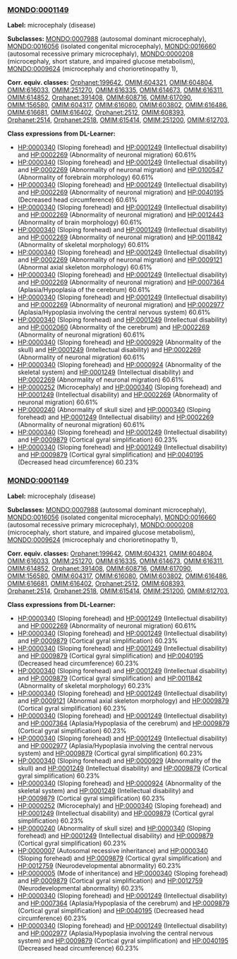 
### [MONDO:0001149](http://purl.obolibrary.org/obo/MONDO_0001149)
**Label:** microcephaly (disease)

**Subclasses:** [MONDO:0007988](http://purl.obolibrary.org/obo/MONDO_0007988) (autosomal dominant microcephaly), [MONDO:0016056](http://purl.obolibrary.org/obo/MONDO_0016056) (isolated congenital microcephaly), [MONDO:0016660](http://purl.obolibrary.org/obo/MONDO_0016660) (autosomal recessive primary microcephaly), [MONDO:0000208](http://purl.obolibrary.org/obo/MONDO_0000208) (microcephaly, short stature, and impaired glucose metabolism), [MONDO:0009624](http://purl.obolibrary.org/obo/MONDO_0009624) (microcephaly and chorioretinopathy 1), 

**Corr. equiv. classes:** [Orphanet:199642](http://www.orpha.net/ORDO/Orphanet_199642), [OMIM:604321](http://purl.obolibrary.org/obo/OMIM_604321), [OMIM:604804](http://purl.obolibrary.org/obo/OMIM_604804), [OMIM:616033](http://purl.obolibrary.org/obo/OMIM_616033), [OMIM:251270](http://purl.obolibrary.org/obo/OMIM_251270), [OMIM:616335](http://purl.obolibrary.org/obo/OMIM_616335), [OMIM:614673](http://purl.obolibrary.org/obo/OMIM_614673), [OMIM:616311](http://purl.obolibrary.org/obo/OMIM_616311), [OMIM:614852](http://purl.obolibrary.org/obo/OMIM_614852), [Orphanet:391408](http://www.orpha.net/ORDO/Orphanet_391408), [OMIM:608716](http://purl.obolibrary.org/obo/OMIM_608716), [OMIM:617090](http://purl.obolibrary.org/obo/OMIM_617090), [OMIM:156580](http://purl.obolibrary.org/obo/OMIM_156580), [OMIM:604317](http://purl.obolibrary.org/obo/OMIM_604317), [OMIM:616080](http://purl.obolibrary.org/obo/OMIM_616080), [OMIM:603802](http://purl.obolibrary.org/obo/OMIM_603802), [OMIM:616486](http://purl.obolibrary.org/obo/OMIM_616486), [OMIM:616681](http://purl.obolibrary.org/obo/OMIM_616681), [OMIM:616402](http://purl.obolibrary.org/obo/OMIM_616402), [Orphanet:2512](http://www.orpha.net/ORDO/Orphanet_2512), [OMIM:608393](http://purl.obolibrary.org/obo/OMIM_608393), [Orphanet:2514](http://www.orpha.net/ORDO/Orphanet_2514), [Orphanet:2518](http://www.orpha.net/ORDO/Orphanet_2518), [OMIM:615414](http://purl.obolibrary.org/obo/OMIM_615414), [OMIM:251200](http://purl.obolibrary.org/obo/OMIM_251200), [OMIM:612703](http://purl.obolibrary.org/obo/OMIM_612703), 

**Class expressions from DL-Learner:**

- [HP:0000340](http://purl.obolibrary.org/obo/HP_0000340) (Sloping forehead) and [HP:0001249](http://purl.obolibrary.org/obo/HP_0001249) (Intellectual disability) and [HP:0002269](http://purl.obolibrary.org/obo/HP_0002269) (Abnormality of neuronal migration) 60.61%
- [HP:0000340](http://purl.obolibrary.org/obo/HP_0000340) (Sloping forehead) and [HP:0001249](http://purl.obolibrary.org/obo/HP_0001249) (Intellectual disability) and [HP:0002269](http://purl.obolibrary.org/obo/HP_0002269) (Abnormality of neuronal migration) and [HP:0100547](http://purl.obolibrary.org/obo/HP_0100547) (Abnormality of forebrain morphology) 60.61%
- [HP:0000340](http://purl.obolibrary.org/obo/HP_0000340) (Sloping forehead) and [HP:0001249](http://purl.obolibrary.org/obo/HP_0001249) (Intellectual disability) and [HP:0002269](http://purl.obolibrary.org/obo/HP_0002269) (Abnormality of neuronal migration) and [HP:0040195](http://purl.obolibrary.org/obo/HP_0040195) (Decreased head circumference) 60.61%
- [HP:0000340](http://purl.obolibrary.org/obo/HP_0000340) (Sloping forehead) and [HP:0001249](http://purl.obolibrary.org/obo/HP_0001249) (Intellectual disability) and [HP:0002269](http://purl.obolibrary.org/obo/HP_0002269) (Abnormality of neuronal migration) and [HP:0012443](http://purl.obolibrary.org/obo/HP_0012443) (Abnormality of brain morphology) 60.61%
- [HP:0000340](http://purl.obolibrary.org/obo/HP_0000340) (Sloping forehead) and [HP:0001249](http://purl.obolibrary.org/obo/HP_0001249) (Intellectual disability) and [HP:0002269](http://purl.obolibrary.org/obo/HP_0002269) (Abnormality of neuronal migration) and [HP:0011842](http://purl.obolibrary.org/obo/HP_0011842) (Abnormality of skeletal morphology) 60.61%
- [HP:0000340](http://purl.obolibrary.org/obo/HP_0000340) (Sloping forehead) and [HP:0001249](http://purl.obolibrary.org/obo/HP_0001249) (Intellectual disability) and [HP:0002269](http://purl.obolibrary.org/obo/HP_0002269) (Abnormality of neuronal migration) and [HP:0009121](http://purl.obolibrary.org/obo/HP_0009121) (Abnormal axial skeleton morphology) 60.61%
- [HP:0000340](http://purl.obolibrary.org/obo/HP_0000340) (Sloping forehead) and [HP:0001249](http://purl.obolibrary.org/obo/HP_0001249) (Intellectual disability) and [HP:0002269](http://purl.obolibrary.org/obo/HP_0002269) (Abnormality of neuronal migration) and [HP:0007364](http://purl.obolibrary.org/obo/HP_0007364) (Aplasia/Hypoplasia of the cerebrum) 60.61%
- [HP:0000340](http://purl.obolibrary.org/obo/HP_0000340) (Sloping forehead) and [HP:0001249](http://purl.obolibrary.org/obo/HP_0001249) (Intellectual disability) and [HP:0002269](http://purl.obolibrary.org/obo/HP_0002269) (Abnormality of neuronal migration) and [HP:0002977](http://purl.obolibrary.org/obo/HP_0002977) (Aplasia/Hypoplasia involving the central nervous system) 60.61%
- [HP:0000340](http://purl.obolibrary.org/obo/HP_0000340) (Sloping forehead) and [HP:0001249](http://purl.obolibrary.org/obo/HP_0001249) (Intellectual disability) and [HP:0002060](http://purl.obolibrary.org/obo/HP_0002060) (Abnormality of the cerebrum) and [HP:0002269](http://purl.obolibrary.org/obo/HP_0002269) (Abnormality of neuronal migration) 60.61%
- [HP:0000340](http://purl.obolibrary.org/obo/HP_0000340) (Sloping forehead) and [HP:0000929](http://purl.obolibrary.org/obo/HP_0000929) (Abnormality of the skull) and [HP:0001249](http://purl.obolibrary.org/obo/HP_0001249) (Intellectual disability) and [HP:0002269](http://purl.obolibrary.org/obo/HP_0002269) (Abnormality of neuronal migration) 60.61%
- [HP:0000340](http://purl.obolibrary.org/obo/HP_0000340) (Sloping forehead) and [HP:0000924](http://purl.obolibrary.org/obo/HP_0000924) (Abnormality of the skeletal system) and [HP:0001249](http://purl.obolibrary.org/obo/HP_0001249) (Intellectual disability) and [HP:0002269](http://purl.obolibrary.org/obo/HP_0002269) (Abnormality of neuronal migration) 60.61%
- [HP:0000252](http://purl.obolibrary.org/obo/HP_0000252) (Microcephaly) and [HP:0000340](http://purl.obolibrary.org/obo/HP_0000340) (Sloping forehead) and [HP:0001249](http://purl.obolibrary.org/obo/HP_0001249) (Intellectual disability) and [HP:0002269](http://purl.obolibrary.org/obo/HP_0002269) (Abnormality of neuronal migration) 60.61%
- [HP:0000240](http://purl.obolibrary.org/obo/HP_0000240) (Abnormality of skull size) and [HP:0000340](http://purl.obolibrary.org/obo/HP_0000340) (Sloping forehead) and [HP:0001249](http://purl.obolibrary.org/obo/HP_0001249) (Intellectual disability) and [HP:0002269](http://purl.obolibrary.org/obo/HP_0002269) (Abnormality of neuronal migration) 60.61%
- [HP:0000340](http://purl.obolibrary.org/obo/HP_0000340) (Sloping forehead) and [HP:0001249](http://purl.obolibrary.org/obo/HP_0001249) (Intellectual disability) and [HP:0009879](http://purl.obolibrary.org/obo/HP_0009879) (Cortical gyral simplification) 60.23%
- [HP:0000340](http://purl.obolibrary.org/obo/HP_0000340) (Sloping forehead) and [HP:0001249](http://purl.obolibrary.org/obo/HP_0001249) (Intellectual disability) and [HP:0009879](http://purl.obolibrary.org/obo/HP_0009879) (Cortical gyral simplification) and [HP:0040195](http://purl.obolibrary.org/obo/HP_0040195) (Decreased head circumference) 60.23%



### [MONDO:0001149](http://purl.obolibrary.org/obo/MONDO_0001149)
**Label:** microcephaly (disease)

**Subclasses:** [MONDO:0007988](http://purl.obolibrary.org/obo/MONDO_0007988) (autosomal dominant microcephaly), [MONDO:0016056](http://purl.obolibrary.org/obo/MONDO_0016056) (isolated congenital microcephaly), [MONDO:0016660](http://purl.obolibrary.org/obo/MONDO_0016660) (autosomal recessive primary microcephaly), [MONDO:0000208](http://purl.obolibrary.org/obo/MONDO_0000208) (microcephaly, short stature, and impaired glucose metabolism), [MONDO:0009624](http://purl.obolibrary.org/obo/MONDO_0009624) (microcephaly and chorioretinopathy 1), 

**Corr. equiv. classes:** [Orphanet:199642](http://www.orpha.net/ORDO/Orphanet_199642), [OMIM:604321](http://purl.obolibrary.org/obo/OMIM_604321), [OMIM:604804](http://purl.obolibrary.org/obo/OMIM_604804), [OMIM:616033](http://purl.obolibrary.org/obo/OMIM_616033), [OMIM:251270](http://purl.obolibrary.org/obo/OMIM_251270), [OMIM:616335](http://purl.obolibrary.org/obo/OMIM_616335), [OMIM:614673](http://purl.obolibrary.org/obo/OMIM_614673), [OMIM:616311](http://purl.obolibrary.org/obo/OMIM_616311), [OMIM:614852](http://purl.obolibrary.org/obo/OMIM_614852), [Orphanet:391408](http://www.orpha.net/ORDO/Orphanet_391408), [OMIM:608716](http://purl.obolibrary.org/obo/OMIM_608716), [OMIM:617090](http://purl.obolibrary.org/obo/OMIM_617090), [OMIM:156580](http://purl.obolibrary.org/obo/OMIM_156580), [OMIM:604317](http://purl.obolibrary.org/obo/OMIM_604317), [OMIM:616080](http://purl.obolibrary.org/obo/OMIM_616080), [OMIM:603802](http://purl.obolibrary.org/obo/OMIM_603802), [OMIM:616486](http://purl.obolibrary.org/obo/OMIM_616486), [OMIM:616681](http://purl.obolibrary.org/obo/OMIM_616681), [OMIM:616402](http://purl.obolibrary.org/obo/OMIM_616402), [Orphanet:2512](http://www.orpha.net/ORDO/Orphanet_2512), [OMIM:608393](http://purl.obolibrary.org/obo/OMIM_608393), [Orphanet:2514](http://www.orpha.net/ORDO/Orphanet_2514), [Orphanet:2518](http://www.orpha.net/ORDO/Orphanet_2518), [OMIM:615414](http://purl.obolibrary.org/obo/OMIM_615414), [OMIM:251200](http://purl.obolibrary.org/obo/OMIM_251200), [OMIM:612703](http://purl.obolibrary.org/obo/OMIM_612703), 

**Class expressions from DL-Learner:**

- [HP:0000340](http://purl.obolibrary.org/obo/HP_0000340) (Sloping forehead) and [HP:0001249](http://purl.obolibrary.org/obo/HP_0001249) (Intellectual disability) and [HP:0002269](http://purl.obolibrary.org/obo/HP_0002269) (Abnormality of neuronal migration) 60.61%
- [HP:0000340](http://purl.obolibrary.org/obo/HP_0000340) (Sloping forehead) and [HP:0001249](http://purl.obolibrary.org/obo/HP_0001249) (Intellectual disability) and [HP:0009879](http://purl.obolibrary.org/obo/HP_0009879) (Cortical gyral simplification) 60.23%
- [HP:0000340](http://purl.obolibrary.org/obo/HP_0000340) (Sloping forehead) and [HP:0001249](http://purl.obolibrary.org/obo/HP_0001249) (Intellectual disability) and [HP:0009879](http://purl.obolibrary.org/obo/HP_0009879) (Cortical gyral simplification) and [HP:0040195](http://purl.obolibrary.org/obo/HP_0040195) (Decreased head circumference) 60.23%
- [HP:0000340](http://purl.obolibrary.org/obo/HP_0000340) (Sloping forehead) and [HP:0001249](http://purl.obolibrary.org/obo/HP_0001249) (Intellectual disability) and [HP:0009879](http://purl.obolibrary.org/obo/HP_0009879) (Cortical gyral simplification) and [HP:0011842](http://purl.obolibrary.org/obo/HP_0011842) (Abnormality of skeletal morphology) 60.23%
- [HP:0000340](http://purl.obolibrary.org/obo/HP_0000340) (Sloping forehead) and [HP:0001249](http://purl.obolibrary.org/obo/HP_0001249) (Intellectual disability) and [HP:0009121](http://purl.obolibrary.org/obo/HP_0009121) (Abnormal axial skeleton morphology) and [HP:0009879](http://purl.obolibrary.org/obo/HP_0009879) (Cortical gyral simplification) 60.23%
- [HP:0000340](http://purl.obolibrary.org/obo/HP_0000340) (Sloping forehead) and [HP:0001249](http://purl.obolibrary.org/obo/HP_0001249) (Intellectual disability) and [HP:0007364](http://purl.obolibrary.org/obo/HP_0007364) (Aplasia/Hypoplasia of the cerebrum) and [HP:0009879](http://purl.obolibrary.org/obo/HP_0009879) (Cortical gyral simplification) 60.23%
- [HP:0000340](http://purl.obolibrary.org/obo/HP_0000340) (Sloping forehead) and [HP:0001249](http://purl.obolibrary.org/obo/HP_0001249) (Intellectual disability) and [HP:0002977](http://purl.obolibrary.org/obo/HP_0002977) (Aplasia/Hypoplasia involving the central nervous system) and [HP:0009879](http://purl.obolibrary.org/obo/HP_0009879) (Cortical gyral simplification) 60.23%
- [HP:0000340](http://purl.obolibrary.org/obo/HP_0000340) (Sloping forehead) and [HP:0000929](http://purl.obolibrary.org/obo/HP_0000929) (Abnormality of the skull) and [HP:0001249](http://purl.obolibrary.org/obo/HP_0001249) (Intellectual disability) and [HP:0009879](http://purl.obolibrary.org/obo/HP_0009879) (Cortical gyral simplification) 60.23%
- [HP:0000340](http://purl.obolibrary.org/obo/HP_0000340) (Sloping forehead) and [HP:0000924](http://purl.obolibrary.org/obo/HP_0000924) (Abnormality of the skeletal system) and [HP:0001249](http://purl.obolibrary.org/obo/HP_0001249) (Intellectual disability) and [HP:0009879](http://purl.obolibrary.org/obo/HP_0009879) (Cortical gyral simplification) 60.23%
- [HP:0000252](http://purl.obolibrary.org/obo/HP_0000252) (Microcephaly) and [HP:0000340](http://purl.obolibrary.org/obo/HP_0000340) (Sloping forehead) and [HP:0001249](http://purl.obolibrary.org/obo/HP_0001249) (Intellectual disability) and [HP:0009879](http://purl.obolibrary.org/obo/HP_0009879) (Cortical gyral simplification) 60.23%
- [HP:0000240](http://purl.obolibrary.org/obo/HP_0000240) (Abnormality of skull size) and [HP:0000340](http://purl.obolibrary.org/obo/HP_0000340) (Sloping forehead) and [HP:0001249](http://purl.obolibrary.org/obo/HP_0001249) (Intellectual disability) and [HP:0009879](http://purl.obolibrary.org/obo/HP_0009879) (Cortical gyral simplification) 60.23%
- [HP:0000007](http://purl.obolibrary.org/obo/HP_0000007) (Autosomal recessive inheritance) and [HP:0000340](http://purl.obolibrary.org/obo/HP_0000340) (Sloping forehead) and [HP:0009879](http://purl.obolibrary.org/obo/HP_0009879) (Cortical gyral simplification) and [HP:0012759](http://purl.obolibrary.org/obo/HP_0012759) (Neurodevelopmental abnormality) 60.23%
- [HP:0000005](http://purl.obolibrary.org/obo/HP_0000005) (Mode of inheritance) and [HP:0000340](http://purl.obolibrary.org/obo/HP_0000340) (Sloping forehead) and [HP:0009879](http://purl.obolibrary.org/obo/HP_0009879) (Cortical gyral simplification) and [HP:0012759](http://purl.obolibrary.org/obo/HP_0012759) (Neurodevelopmental abnormality) 60.23%
- [HP:0000340](http://purl.obolibrary.org/obo/HP_0000340) (Sloping forehead) and [HP:0001249](http://purl.obolibrary.org/obo/HP_0001249) (Intellectual disability) and [HP:0007364](http://purl.obolibrary.org/obo/HP_0007364) (Aplasia/Hypoplasia of the cerebrum) and [HP:0009879](http://purl.obolibrary.org/obo/HP_0009879) (Cortical gyral simplification) and [HP:0040195](http://purl.obolibrary.org/obo/HP_0040195) (Decreased head circumference) 60.23%
- [HP:0000340](http://purl.obolibrary.org/obo/HP_0000340) (Sloping forehead) and [HP:0001249](http://purl.obolibrary.org/obo/HP_0001249) (Intellectual disability) and [HP:0002977](http://purl.obolibrary.org/obo/HP_0002977) (Aplasia/Hypoplasia involving the central nervous system) and [HP:0009879](http://purl.obolibrary.org/obo/HP_0009879) (Cortical gyral simplification) and [HP:0040195](http://purl.obolibrary.org/obo/HP_0040195) (Decreased head circumference) 60.23%


